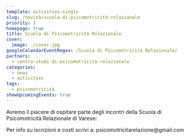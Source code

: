 ```yaml
---
template: activities-single
slug: /novità/scuola-di-psicomotricità-relazionale
priority: 1
homepage: true
title: Scuola di Psicomotricità Relazionale
cover: 
  image: ./cover.jpg
googleCalendarEventRegex: /Scuola di Psicomotricità Relazionale/
partners:
  - centro-studi-di-psicomotricità-relazionale
categories:
  - news
  - activities
tags:
  - psicomotricità
showUpcomingEvents: true
---
```


Avremo il piacere di ospitare parte degli incontri della Scuola di Psicomotricità Relazionale di Varese:

<EntryInfo variant="location" label="A LaSchola" value="[Via Maroni 13, Casciago 21020, VA](https://g.page/laschola?share)" top={6}/>
<EntryInfo variant="upcoming" label="Quando" value="visualizza i prossimi appuntamenti"/>
<EntryInfo variant="teacher" label="Condotto da" value="[Roberto Soru](https://www.facebook.com/roberto.soru.94) e [Liliana Maffei](https://www.facebook.com/liliana.maffei)"/>
<EntryInfo variant="phone" label="Telefono" value="[347 250 6558](tel:3472506558) (anche WhatsApp)"/>
<EntryInfo variant="email" label="Email" value="[psicomotricitarelazione@gmail.com](mailto:psicomotricitarelazione@gmail.com)" bottom={6}/>

<Col align="center">
Per info su iscrizioni e costi scrivi a:
<BtnLink href="mailto:psicomotricitarelazione@gmail.com">psicomotricitarelazione@gmail.com</BtnLink>
</Col>
